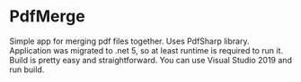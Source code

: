 # PdfMerge
Simple app for merging pdf files together. Uses PdfSharp library. Application was migrated to .net 5, so at least runtime is required to run it. Build is pretty easy and straightforward. You can use Visual Studio 2019 and run build.
